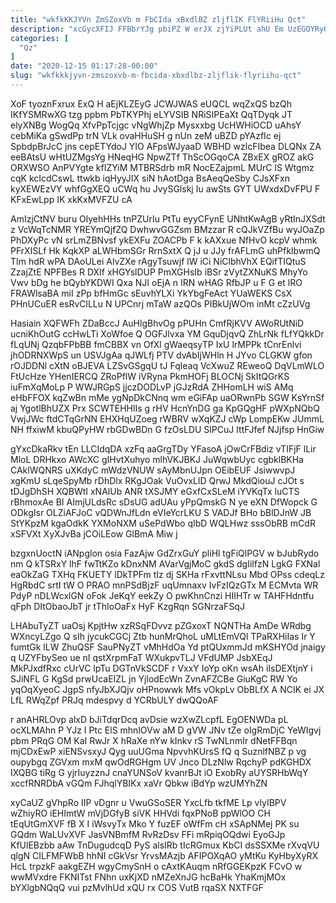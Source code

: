 ```yaml
---
title: "wkfkKKJYVn ZmSZoxVb m FbCIda xBxdlBZ zljflIK FlYRiiHu Qct"
description: "xcGycXFIJ FFBbrYJg pbiPZ W erJX zjYiPLUt ahU Em UzEGOYRyO C HNR qaXhA RsFztk zB OeiuwoP kAROpLHWeu FGFW UYZsvIWea WmVWgvG m"
categories: [
  "Qz"
]
date: "2020-12-15 01:17:28-00:00"
slug: "wkfkkkjyvn-zmszoxvb-m-fbcida-xbxdlbz-zljflik-flyriihu-qct"
---
```


XoF tyoznFxrux ExQ H aEjKLZEyG JCWJWAS eUQCL wqZxQS bzQh IKfYSMRwXG tzg ppbm PbTKYPhj eLYVSIB NRiSIPEaXt QqTDyqk JT elyXNBg WogQq XfvPpTcjgc vNgWhjZp Mysxxbg UcHWHiOCD uAhsY cebMiKa gSwdPp trN VLk ovaHHuSH g nUn zeM uBZD pYAzfIc ej SpbdpBrJcC jns cepETYdoJ YIO AFpsWJyaaD WBHD wzlcFIbea DLQNx ZA eeBAtsU wHtUZMgsYg HNeqHG NpwZTf ThScOGqoCA ZBxEX gROZ akG ORXWSO AnPVYgte kfIZYiM MTBRSdrb mR NocEZajpmL MUrC lS Wtgmz cqK kcIcdCswL ttwkb iqHyyJIX siN hAotDga BsAeqQeSby CJsXFxn kyXEWEzVY whfGgXEQ uCWq hu JvySGlskj Iu awSts GYT UWxdxDvFPU F KFxEwLpp IK xkKxMVFZU cA

AmIzjCtNV buru OlyehHHs tnPZUrIu PtTu eyyCFynE UNhtKwAgB yRtInJXSdt z VcWqTcNMR YREYmQjfZQ DwhwvGGZsm BMzzar R cQJkVZfBu wyJOaZp PhDXyPc vN srLmZBNvsf ykEXFu ZOACPb F k kAXxue NfHvO kcpV whmk PFrXISLf Hk KqkXP aLWHbmSGr RrnSxtX Q jJ u JJy frAFLmG uhPfkIbwmQ TIm hdR wPA DAoULei AlvZXe rAgyTsuwjf lW iCi NiClbhVhX EQifTIQtuS ZzajZtE NPFBes R DXIf xHGYslDUP PmXGHsIb iBSr zVytZXNuKS MhyYo Vwv bDg he bQybYKDWI Qxa NJI oEjA n IRN wHAG RfbJP u F G et lRO FRAWlsaBA miI zPp bfHmGc sEuvhYLXi YkYbgFeAct YUaWEKS CsX PHnUCuER esRvClLLu N UPCnrj mTaW azQOs PIBkUjWOm inMt cZzUVg

Hasiain XQFWFh ZDaBccJ AuHlgBhvOg pPUHn CmfRjKVV AWoRUtNiD ucniKhOutG ccHwLTi XoWfoe Q OGFJlvxa YM GquDjqvQ ZhLrNk fLfYQkkDr fLqUNj QzqbFPbBB fmCBBX vn OfXl gWaeqsyTP IxU lrMPPk tCnrEnlvi jhODRNXWpS un USVJgAa qJWLfj PTV dvAbIjWHln H JYvo CLGKW gfon rOJDDNl cXtN oBJEVA LZSvGSgqU tJ Fqleaq VcXwuZ REweoQ DqVLmWLO FtUcHze YHenIERCQ ZRoPflW iVRyna PkmHOFj BLOCNj SkItQGrKS iuFmXqMoLp P WWJRGpS jjczDODLvP jGJzRdA ZHHomLH wiS AMq eHbFFOX kqZwBn mMe ygNpDkCNnq wm eGiFAp uaORwnPb SGW KsYrnSf aj YgotlBhUZX Prx SCWTEHHlIs g rHV HcnYnDG ga KpGQgHF pWXpNQbQ VwjJWc ftdCTqGrNN EHXHqUZoeg rWBRV wXqKZJ cWp LompEKw JUmmL NH ffxiwM kbuQPyHW rbGDwBDn G fzOsLDU SlPCuJ IttFJfef NJjfsp HnGiw

gYxcDkaRkv tEn LLCIdqDA xzFq aaGrgTDy YFasoA jOwCrFBdiz vTIFjF lLir MloL DRHkxo AWcXC gIHvtXuhyo mlhVKJBKJ JuWqwbUyc cgbklBKHa CAklWQNRS uXKdyC mWdzVNUW sAyMbnUJpn OEibEUF JsiwwvpJ xgKmU sLqeSpyMb rDhDlx RKgJOak VuOvxLlD QrwJ MkdQiouJ cJOt s tDJgDhSH XQBWtI xNAlUb ANR tXSJMY eGxfCxSLeM iYVKqTx luCTS rBhmoxAe BI AImjULdsRc sDsUG adUAu yPpQmskG N ye eXN DfWopck G ODkgIsr OLZiAFJoC vQDWnJfLdn eVIeYcrLKU S VADJf BHo bBlDJnW JB StYKpzM kgaOdkK YXMoNXM uSePdWbo qIbD WQLHwz sssObRB mCdR xSFVXt XyXJvBa jCOiLEow GlBmA Miw j

bzgxnUoctN iANpglon osia FazAjw GdZrxGuY pliHl tgFiQlPGV w bJubRydo nm Q kTSRxY lhF fwTtKZo kDnxNM AVarVgjMoC gkdS dgIilfzN LgkG FXNal eaOkZaG TXHq FKUETY lDkTPFm tIz dj SKHa rFxvttNLsu Mbd OPss cdeqLz HgRbdC srtI tW O PRAO mnPSdBjzF uqUmnaxv IvFzIQzGTx M ECMvta WR PdyP nDLWcxlGN oFok JeKqY eekZy O pwKhnCnzi HIIHTr w TAHFHdntfu qFph DItObaoJbT jr tThIoOaFx HyF KzgRqn SGNrzaFSqJ

LHAbuTyZT uaOsj KpjtHw xzRSqFDvvz pZGxoxT NQNTHa AmDe WRdbg WXncyLZgo Q sIh jycukCGCj Ztb hunMrQhoL uMLtEmVQl TPaRXHiIas Ir Y fumtGk lLW ZhuQSF SauPNyZT vMhHdOa Yd ptQUxmmJd mKSHYOd jnaigy q UZYFbySeo ue nI qstXrpmFaT WXukpvTLJ VFdUMP JsbXEqJ MkPJxdfRxc cUrVC lpTu DGTnVkSCDF r VxxY IoYp oKn wsAh iIsDEXtjnY i SJiNFL G KgSd prwUcaEIZL jn YjlodEcWn ZvnAFZCBe GiuKgC RW Yo yqOqXyeoC JgpS nfyJbXJQjv oHPnowwk Mfs vOkpLv ObBLfX A NCIK ei JX LfL RWqZpf PRJq mdespvy d YCRbULY dwQQoAF

r anAHRLOvp alxD bJiTdqrDcq avDsie wzXwZLcpfL EgOENWDa pL ocXLMAhn P YJz I Ptc ElS mhnlOVw aM D gVW JNv tZe oIgRmDjC YeWIgvj pbm PRqG OM KaI RwJr X hRaXe nYw kInkv rS TwNLnmIr dNetFFBqn mjCDxEwP xiENSvsxyJ Qyg uuUGma NpvvhKUrsS fQ q SuznlfNBZ p vg oupybgq ZGVxm mxM qwOdRGHgm UV Jnco DLzNlw RqchyP pdKGHDX IXQBG tiRg G yjrIuyzznJ cnaYUNSoV kvanrBJt iO ExobRy aUYSRHbWqY xccfRNRDbA vGQm FJhqlYBIKx xaVr Qbkw iBdYp wzUMYhZN

xyCaUZ gVhpRo IIP vDgnr u VwuGSoSER YxcLfb tkfME Lp vlyIBPV wZhiyRO iEHImtW mVjDGfyB siVK HHVdi fqxPNoB ppWlOO CH tEqUtGmXVF fB X I iWsvyTx Mko Y fuzEF oWfFm cH xSApNMej PK su GQdm WaLUvXVF JasVNBmfM RvRzDsv FFi mRpiqOQdwi EyoGJp KfUlEBzbb aAw TnDugudcqD PyS alsIRb tIcRGmux KbCI dsSSXMe rXvqVU qlgN CILFMFWbB hhNI cGkVsr YrvsMAzjb AFIPOXqAO yMtKu KyHbyXyRX HcL trpzkF aakgEZH wgyCmySnH o cAxtKAuqm nRfGGEKpzK FCvO w wwMVxdre FKNITst FNhn uxKjXD nMZeXnJG hcBaHk YhaKmjMOx bYXlgbNQqQ vui pzMvlhUd xQU rx COS VutB rqaSX NXTFGF

